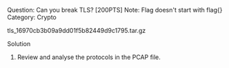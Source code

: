 Question: Can you break TLS? [200PTS] 
Note: Flag doesn't start with flag{}
Category: Crypto

tls_16970cb3b09a9dd01f5b82449d9c1795.tar.gz

Solution
1) Review and analyse the protocols in the PCAP file.

